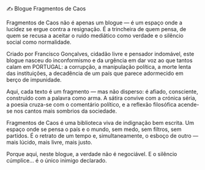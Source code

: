 ✍️  Blogue Fragmentos de Caos

Fragmentos de Caos não é apenas um blogue — é um espaço onde a lucidez se ergue contra a resignação. É a trincheira de quem pensa, de quem se recusa a aceitar o ruído mediático como verdade e o silêncio social como normalidade.

Criado por Francisco Gonçalves, cidadão livre e pensador indomável, este blogue nasceu do inconformismo e da urgência em dar voz ao que tantos calam em PORTUGAL: a corrupção, a manipulação política, a morte lenta das instituições, a decadência de um país que parece adormecido em berço de impunidade.

Aqui, cada texto é um fragmento — mas não disperso: é afiado, consciente, construído com a palavra como arma. A sátira convive com a crónica séria, a poesia cruza-se com o comentário político, e a reflexão filosófica acende-se nos cantos mais sombrios da sociedade.

Fragmentos de Caos é uma biblioteca viva de indignação bem escrita. Um espaço onde se pensa o país e o mundo, sem medo, sem filtros, sem partidos. É o retrato de um tempo e, simultaneamente, o esboço de outro — mais lúcido, mais livre, mais justo.

Porque aqui, neste blogue, a verdade não é negociável. E o silêncio cúmplice… é o único inimigo declarado.


